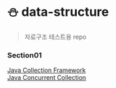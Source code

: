 # ⛄️ data-structure
> 자료구조 테스트용 repo

### Section01
[Java Collection Framework](section01/data-structure-test/src/com/collection) </br>
[Java Concurrent Collection](section01/data-structure-test/src/com/collection)
